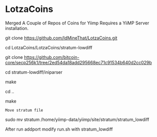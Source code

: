 # LotzaCoins
Merged A Couple of Repos of Coins for Yiimp
Requires a YiiMP Server installation.

git clone https://github.com/IdMineThat/LotzaCoins.git

cd LotzaCoins/LotzaCoins/stratum-lowdiff

git clone https://github.com/bitcoin-core/secp256k1/tree/2ed54da18add295668ec71c91534b640d2cc029b

cd stratum-lowdiff/iniparser

make

cd ..

make

    Move stratum file

sudo mv stratum /home/yiimp-data/yiimp/site/stratum/stratum_lowdiff

After run addport modify run.sh with stratum_lowdiff
